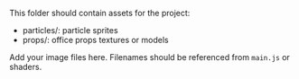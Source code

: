 This folder should contain assets for the project:

- particles/: particle sprites
- props/: office props textures or models

Add your image files here. Filenames should be referenced from `main.js` or shaders.
